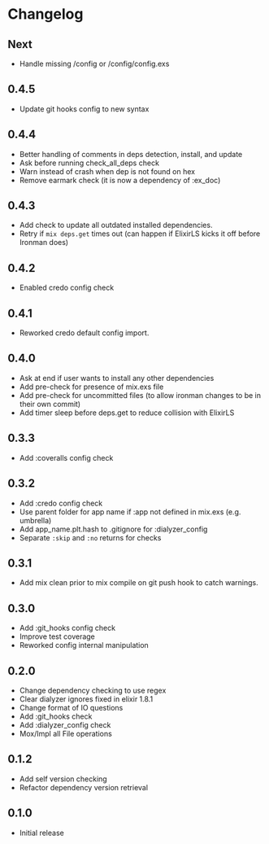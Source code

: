 # Changelog

## Next

* Handle missing /config or /config/config.exs

## 0.4.5

* Update git hooks config to new syntax

## 0.4.4

* Better handling of comments in deps detection, install, and update
* Ask before running check_all_deps check
* Warn instead of crash when dep is not found on hex
* Remove earmark check (it is now a dependency of :ex_doc)

## 0.4.3

* Add check to update all outdated installed dependencies.
* Retry if `mix deps.get` times out (can happen if ElixirLS kicks it off before Ironman does)

## 0.4.2

* Enabled credo config check

## 0.4.1

* Reworked credo default config import.

## 0.4.0

* Ask at end if user wants to install any other dependencies
* Add pre-check for presence of mix.exs file
* Add pre-check for uncommitted files (to allow ironman changes to be in their own commit)
* Add timer sleep before deps.get to reduce collision with ElixirLS

## 0.3.3

* Add :coveralls config check

## 0.3.2

* Add :credo config check
* Use parent folder for app name if :app not defined in mix.exs (e.g. umbrella)
* Add app_name.plt.hash to .gitignore for :dialyzer_config
* Separate `:skip` and `:no` returns for checks

## 0.3.1

* Add mix clean prior to mix compile on git push hook to catch warnings.

## 0.3.0

* Add :git_hooks config check
* Improve test coverage
* Reworked config internal manipulation

## 0.2.0

* Change dependency checking to use regex
* Clear dialyzer ignores fixed in elixir 1.8.1
* Change format of IO questions
* Add :git_hooks check
* Add :dialyzer_config check
* Mox/Impl all File operations

## 0.1.2

* Add self version checking
* Refactor dependency version retrieval

## 0.1.0

* Initial release
